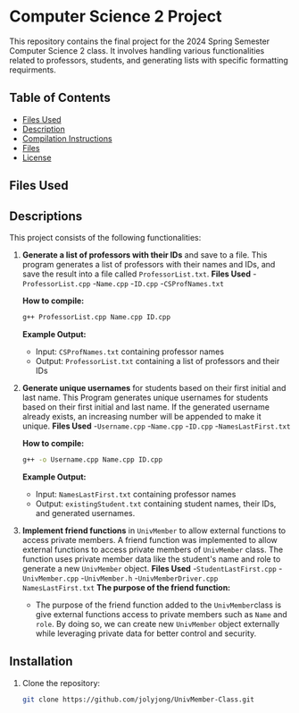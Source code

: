 # Computer Science 2 Project 

This repository contains the final project for the 2024 Spring Semester Computer Science 2 class. It involves handling various functionalities related to professors, students, and generating lists with specific formatting requirments. 

## Table of Contents

- [Files Used](#Filesused)
- [Description](#description)
- [Compilation Instructions](#compilationinstructions)
- [Files](#files)
- [License](#license)

## Files Used


## Descriptions 
This project consists of the following functionalities:

1. **Generate a list of professors with their IDs** and save to a file.
   This program generates a list of professors with their names and IDs, and save the result into a file called `ProfessorList.txt`.
   **Files Used**
   -`ProfessorList.cpp`
   -`Name.cpp`
   -`ID.cpp`
   -`CSProfNames.txt`

   **How to compile:**
   ```bash
   g++ ProfessorList.cpp Name.cpp ID.cpp
   ```
   **Example Output:**
   - Input: `CSProfNames.txt` containing professor names
   - Output: `ProfessorList.txt` containing a list of professors and their IDs
  

2. **Generate unique usernames** for students based on their first initial and last name.
   This Program generates unique usernames for students based on their first initial and last name. If the generated username already exists, an increasing number will be appended to make it unique.
   **Files Used**
   -`Username.cpp`
   -`Name.cpp`
   -`ID.cpp`
   -`NamesLastFirst.txt`

   **How to compile:**
   ```bash
   g++ -o Username.cpp Name.cpp ID.cpp
   ```
   **Example Output:**
   - Input: `NamesLastFirst.txt` containing professor names
   - Output: `existingStudent.txt` containing student names, their IDs, and generated usernames.
        
3. **Implement friend functions** in `UnivMember` to allow external functions to access private members.
  A friend function was implemented to allow external functions to access private members of `UnivMember` class. The function uses private member data like the student's name and role to generate a new `UnivMember` object.
   **Files Used**
   -`StudentLastFirst.cpp`
   -`UnivMember.cpp`
   -`UnivMember.h`
   -`UnivMemberDriver.cpp`
   `NamesLastFirst.txt`
   **The purpose of the friend function:**
   - The purpose of the friend function added to the `UnivMember`class is give external functions access to private members such as `Name` and `role`. By doing so, we can create new `UnivMember` object externally while leveraging private data for better control and security.

## Installation

1. Clone the repository:
   ```bash
   git clone https://github.com/jolyjong/UnivMember-Class.git
